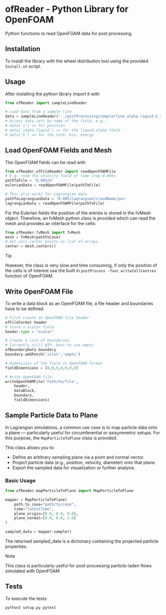 # ofReader - Python Library for OpenFOAM

Python functions to read OpenFOAM data for post processing.

## Installation

To install the library with the wheel distribution tool using
the provided `Install.sh` script.

## Usage

After installing the python library import it with

```python
from ofReader import sampleLineReader

# Load data from a sample line
data = sampleLineReader('../postProcessing/sample/line_alpha.liquid_k_rho_sigma.csv')
# Access data sets by name of the field, e.g.:
# data['x'] => for position
# data['alpha.liquid'] => for the liquid.alpha field
# data['k'] => for the turb. kin. energy
```

## Load OpenFOAM Fields and Mesh

The OpenFOAM fields can be read with
```python
from ofReader.ofFileReader import readOpenFOAMFile
# E.g. read the velocity field of time step 0.005s
pathToFile = '0.005/U'
eulerianData = readOpenFOAMFile(pathToFile)

# This also works for Lagrangian data
pathToLagrangianData = '0.005/lagrangian/cloudName/pos'
lagrangianData = readOpenFOAMFile(pathToFile)
```

For the Eulerian fields the position of the entries is stored in the fvMesh 
object. Therefore, an fvMesh python class is provided which can read the 
mesh and provides an interface for the cells:
```python
from ofReader.fvMesh import fvMesh
mesh = fvMesh(pathToCase)
# Get cell center points as list of arrays
center = mesh.centers()
```
> [!TIP]
> However, the class is very slow and time consuming, if only the position of the
> cells is of interest use the built in `postProcess -func writeCellCentres` function of 
> OpenFOAM.


## Write OpenFOAM File

To write a data block as an OpenFOAM file, a file header and boundaries have
to be defined.

```python
# First create an OpenFOAM file header
ofFileFormat header
# Store a scalar field
header.type = "scalar"

# Create a list of boundaries
# Currently still WIP, best to use empty
ofBoundaryData boundary
boundary.addPatch('inlet','empty')

# dimensions of the field in OpenFOAM format
fieldDimensions = [0,0,0,0,0,0,0]

# Write OpenFOAM file
writeOpenFOAMFile('Path/to/file',
    header,
    dataBlock,
    boundary,
    fieldDimensions)
```


## Sample Particle Data to Plane

In Lagrangian simulations, a common use case is to map particle data onto a plane — particularly useful for circumferential or axisymmetric setups. For this purpose, the `MapParticleToPlane` class is provided.

This class allows you to:

- Define an arbitrary sampling plane via a point and normal vector.
- Project particle data (e.g., position, velocity, diameter) onto that plane.
- Export the sampled data for visualization or further analysis.

### Basic Usage

```python
from ofReader.mapParticleToPlane import MapParticleToPlane

mapper = MapParticleToPlane(
    path_to_case="path/to/case",
    time="latestTime",
    plane_origin=[0.0, 0.0, 0.0],
    plane_normal=[0.0, 0.0, 1.0]
)

sampled_data = mapper.sample()
```

The returned sampled_data is a dictionary containing the projected particle properties.

> [!NOTE]
> This class is particularly useful for post-processing particle-laden flows simulated with OpenFOAM.

## Tests

To execute the tests:
```bash
python3 setup.py pytest
```
